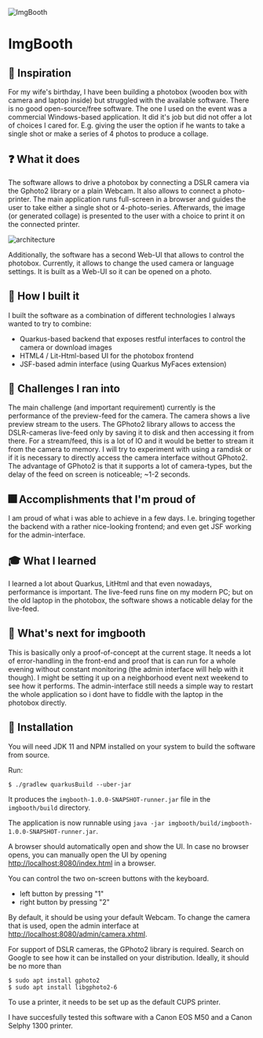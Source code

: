 ![ImgBooth](https://raw.github.com/38leinaD/imgbooth/master/imgbooth-frontend/src/assets/logo.png)

# ImgBooth

## :sunrise: Inspiration
For my wife's birthday, I have been building a photobox (wooden box with camera and laptop inside) but struggled with the available software.
There is no good open-source/free software. The one I used on the event was a commercial Windows-based application. It did it's job but did not offer a lot of choices I cared for. E.g. giving the user the option if he wants to take a single shot or make a series of 4 photos to produce a collage.

## :question:	What it does
The software allows to drive a photobox by connecting a DSLR camera via the Gphoto2 library or a plain Webcam. It also allows to connect a photo-printer.
The main application runs full-screen in a browser and guides the user to take either a single shot or 4-photo-series.
Afterwards, the image (or generated collage) is presented to the user with a choice to print it on the connected printer.

![architecture](https://raw.github.com/38leinaD/imgbooth/master/photobox.svg)

Additionally, the software has a second Web-UI that allows to control the photobox. Currently, it allows to change the used camera or language settings. It is built as a Web-UI so it can be opened on a photo.

## :construction_worker: How I built it
I built the software as a combination of different technologies I always wanted to try to combine:

* Quarkus-based backend that exposes restful interfaces to control the camera or download images
* HTML4 / Lit-Html-based UI for the photobox frontend
* JSF-based admin interface (using Quarkus MyFaces extension)

## :shit: Challenges I ran into
The main challenge (and important requirement) currently is the performance of the preview-feed for the camera. The camera shows a live preview stream to the users. The GPhoto2 library allows to access the DSLR-cameras live-feed only by saving it to disk and then accessing it from there. For a stream/feed, this is a lot of IO and it would be better to stream it from the camera to memory.
I will try to experiment with using a ramdisk or if it is necessary to directly access the camera interface without GPhoto2.
The advantage of GPhoto2 is that it supports a lot of camera-types, but the delay of the feed on screen is noticeable; ~1-2 seconds.

## :fireworks: Accomplishments that I'm proud of
I am proud of what i was able to achieve in a few days. I.e. bringing together the backend with a rather nice-looking frontend; and even get JSF working for the admin-interface.

## :mortar_board: What I learned
I learned a lot about Quarkus, LitHtml and that even nowadays, performance is important. The live-feed runs fine on my modern PC; but on the old laptop in the photobox, the software shows a noticable delay for the live-feed.

## :rocket: What's next for imgbooth
This is basically only a proof-of-concept at the current stage. It needs a lot of error-handling in the front-end and proof that is can run for a whole evening without constant monitoring (the admin interface will help with it though).
I might be setting it up on a neighborhood event next weekend to see how it performs.
The admin-interface still needs a simple way to restart the whole application so i dont have to fiddle with the laptop in the photobox directly.

## :construction_worker:  Installation

You will need JDK 11 and NPM installed on your system to build the software from source.

Run:

```
$ ./gradlew quarkusBuild --uber-jar
```

It produces the `imgbooth-1.0.0-SNAPSHOT-runner.jar` file in the `imgbooth/build` directory.

The application is now runnable using `java -jar imgbooth/build/imgbooth-1.0.0-SNAPSHOT-runner.jar`.

A browser should automatically open and show the UI. In case no browser opens, you can manually open the UI by opening <http://localhost:8080/index.html> in a browser.

You can control the two on-screen buttons with the keyboard.

* left button by pressing "1"
* right button by pressing "2" 

By default, it should be using your default Webcam. To change the camera that is used, open the admin interface at <http://localhost:8080/admin/camera.xhtml>.

For support of DSLR cameras, the GPhoto2 library is required. Search on Google to see how it can be installed on your distribution. Ideally, it should be no more than

```
$ sudo apt install gphoto2
$ sudo apt install libgphoto2-6
```

To use a printer, it needs to be set up as the default CUPS printer.

I have succesfully tested this software with a Canon EOS M50 and a Canon Selphy 1300 printer.